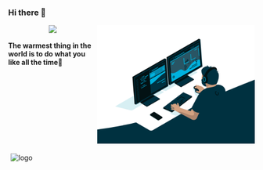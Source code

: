### Hi there 👋
<p align="center"> 
  <img src="https://profile-counter.glitch.me/starryskystar/count.svg" />
  <img align="right" alt="GIF" src="./assets/code.gif?raw=true" width="322" />
</p>

**The warmest thing in the world is to do what you like all the time🌈**
<!-- github statistics -->
<img src="https://github-readme-stats.vercel.app/api?username=starryskystar&show_icons=true&&theme=tokyonight" alt="logo" width="390" align="left" style="margin: 5px; margin-top: 20px;" />

<!-- ![](https://visitor-badge.glitch.me/badge?page_id=starryskystar.starryskystar) -->

<!--
[![ReadMe Card](https://github-readme-stats.vercel.app/api/pin/?username=starryskystar&repo=leetCode-day-pratice&theme=buefy)](https://github.com/starryskystar/leetCode-day-pratice)

**singleBuck/singleBuck** is a ✨ _special_ ✨ repository because its `README.md` (this file) appears on your GitHub profile.

Here are some ideas to get you started:

- 🔭 I’m currently working on ...
- 🌱 I’m currently learning ...
- 👯 I’m looking to collaborate on ...
- 🤔 I’m looking for help with ...
- 💬 Ask me about ...
- 📫 How to reach me: ...
- 😄 Pronouns: ...
- ⚡ Fun fact: ...
-->
